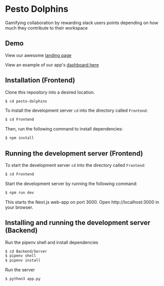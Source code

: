 # Pesto Dolphins

Gamifying collaboration by rewarding slack users points depending on how much they contribute to their workspace


## Demo

View our awesome [landing page](https://pestodolphins.netlify.app/)

View an example of our app's [dashboard here](https://pestodolphins.netlify.app/dashboard/125)

## Installation (Frontend)

Clone this repository into a desired location.

```bash
$ cd pesto-dolphins
```

To install the development server `cd` into the directory called `Frontend`:

```bash
$ cd Frontend
```

Then, run the following command to install dependencies:

```bash
$ npm install
```

## Running the development server (Frontend)

To start the development server `cd` into the directory called `Frontend`:

```bash
$ cd Frontend
```

Start the development server by running the following command:

```bash
$ npm run dev
```

This starts the Next.js web-app on port 3000.
Open http://localhost:3000 in your browser.

## Installing and running the development server (Backend)

Run the pipenv shell and install dependencies
```bash
$ cd Backend/Server
$ pipenv shell
$ pipenv install
```

Run the server
```bash
$ python3 app.py
```
